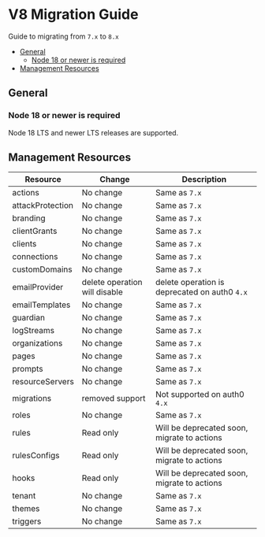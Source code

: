 # V8 Migration Guide

Guide to migrating from `7.x` to `8.x`

- [General](#general)
  - [Node 18 or newer is required](#node-18-or-newer-is-required)
- [Management Resources](#management-resources)

## General

### Node 18 or newer is required

Node 18 LTS and newer LTS releases are supported.

## Management Resources

| Resource         | Change                        | Description                                   |
|------------------|-------------------------------|-----------------------------------------------|
| actions          | No change                     | Same as `7.x`                                 |
| attackProtection | No change                     | Same as `7.x`                                 |
| branding         | No change                     | Same as `7.x`                                 |
| clientGrants     | No change                     | Same as `7.x`                                 |
| clients          | No change                     | Same as `7.x`                                 |
| connections      | No change                     | Same as `7.x`                                 |
| customDomains    | No change                     | Same as `7.x`                                 |
| emailProvider    | delete operation will disable | delete operation is deprecated on auth0 `4.x` |
| emailTemplates   | No change                     | Same as `7.x`                                 |
| guardian         | No change                     | Same as `7.x`                                 |
| logStreams       | No change                     | Same as `7.x`                                 |
| organizations    | No change                     | Same as `7.x`                                 |
| pages            | No change                     | Same as `7.x`                                 |
| prompts          | No change                     | Same as `7.x`                                 |
| resourceServers  | No change                     | Same as `7.x`                                 |
| migrations       | removed support               | Not supported on auth0 `4.x`                  |
| roles            | No change                     | Same as `7.x`                                 |
| rules            | Read only                     | Will be deprecated soon, migrate to actions   |
| rulesConfigs     | Read only                     | Will be deprecated soon, migrate to actions   |
| hooks            | Read only                     | Will be deprecated soon, migrate to actions   |
| tenant           | No change                     | Same as `7.x`                                 |
| themes           | No change                     | Same as `7.x`                                 |
| triggers         | No change                     | Same as `7.x`                                 |
